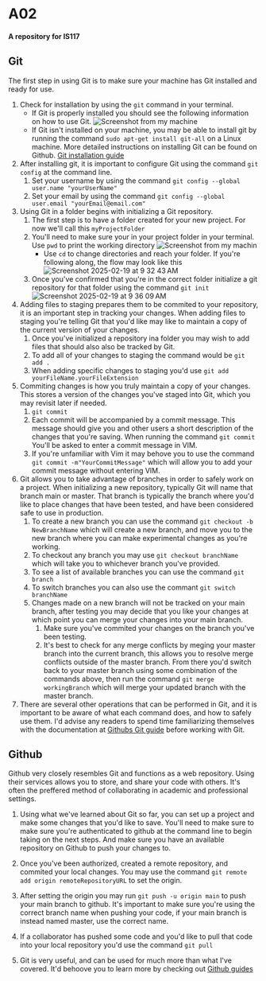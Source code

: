 # A02
#### A repository for IS117

## Git

The first step in using Git is to make sure your machine has Git installed and ready for use.
1. Check for installation by using the ```git``` command in your terminal.
   * If Git is properly installed you should see the following information on how to use Git.
   ![Screenshot from my machine](https://github.com/user-attachments/assets/d8da964b-46d4-47d8-9a20-3189b246f73c)
   * If Git isn't installed on your machine, you may be able to install git by running the command ```sudo apt-get install git-all``` on a Linux machine. More detailed instructions on installing Git can be found on Github. [Git installation guide](https://github.com/git-guides/install-git)
2. After installing git, it is important to configure Git using the command ```git config``` at the command line.
   1. Set your username by using the command ```git config --global user.name "yourUserName"``` 
   2. Set your email by using the command ```git config --global user.email "yourEmail@email.com"```
3. Using Git in a folder begins with initializing a Git repository.
   1. The first step is to have a folder created for your new project. For now we'll call this ```myProjectFolder```
   2. You'll need to make sure your in your project folder in your terminal. Use ```pwd``` to print the working directory
        ![Screenshot from my machin](https://github.com/user-attachments/assets/c8d42a3a-69ad-45a5-afa3-ee093e361367)
      * Use ```cd``` to change directories and reach your folder. If you're following along, the flow may look like this
        ![Screenshot 2025-02-19 at 9 32 43 AM](https://github.com/user-attachments/assets/aeb553fb-0af9-45fa-972f-0d8f289ed116)
   3. Once you've confirmed that you're in the correct folder initialize a git repository for that folder using the command
      ```git init```
      ![Screenshot 2025-02-19 at 9 36 09 AM](https://github.com/user-attachments/assets/e1fa0dd9-852a-4667-a2b3-07a82b7506ec)
  4. Adding files to staging prepares them to be commited to your repository, it is an important step in tracking your changes. When adding files to staging you're telling Git that you'd like may like to maintain a copy of the current version of your changes.
     1. Once you've initialized a repository ina folder you may wish to add files that should also also be tracked by Git.
     2. To add all of your changes to staging the command would be ```git add .```
     3. When adding specific changes to staging you'd use ```git add yourFileName.yourFileExtension```
  5. Commiting changes is how you truly maintain a copy of your changes. This stores a version of the changes you've staged into Git, which you may revisit later if needed.
     1. ```git commit```
     2. Each commit will be accompanied by a commit message. This message should give you and other users a short description of the changes that you're saving. When running the command ```git commit``` You'll be asked to enter a commit message in VIM.
     3. If you're unfamiliar with Vim it may behove you to use the command ```git commit -m"YourCommitMessage"``` which will allow you to add your commit message without entering VIM.
  6. Git allows you to take advantage of branches in order to safely work on a project. When initializing a new repository, typically Git will name that branch main or master. That branch is typically the branch where you'd like to place changes that have been tested, and have been considered safe to use in production.
     1. To create a new branch you can use the command ```git checkout -b NewBranchName``` which will create a new branch, and move you to the new branch where you can make experimental changes as you're working.
     2. To checkout any branch you may use ```git checkout branchName``` which will take you to whichever branch you've provided.
     3. To see a list of available branches you can use the command ```git branch```
     4. To switch branches you can also use the commant ```git switch branchName```
     5. Changes made on a new branch will not be tracked on your main branch, after testing you may decide that you like your changes at which point you can merge your changes into your main branch.
        1. Make sure you've commited your changes on the branch you've been testing.
        2. It's best to check for any merge conflicts by meging your master branch into the current branch, this allows you to resolve merge conflicts outside of the master branch. From there you'd switch back to your master branch using some combination of the commands above, then run the command ```git merge workingBranch``` which will merge your updated branch with the master branch. 
7. There are several other operations that can be performed in Git, and it is important to be aware of what each command does, and how to safely use them. I'd advise any readers to spend time familiarizing themselves with the documentation at [Githubs Git guide](https://github.com/git-guides) before working with Git.


## Github

Github very closely resembles Git and functions as a web repository. Using their services allows you to store, and share your code with others. It's often the preffered method of collaborating in academic and professional settings.

1. Using what we've learned about Git so far, you can set up a project and make some changes that you'd like to save. You'll need to make sure to make sure you're authenticated to github at the command line to begin taking on the next steps. And make sure you have an available repository on Github to push your changes to.
2. Once you've been authorized, created a remote repository, and commited your local changes. You may use the command ```git remote add origin remoteRepositoryURL``` to set the origin.
3. After setting the origin you may run ```git push -u origin main``` to push your main branch to github. It's important to make sure you're using the correct branch name when pushing your code, if your main branch is instead named master, use the correct name.
4. If a collaborator has pushed some code and you'd like to pull that code into your local repository you'd use the command ```git pull```

5. Git is very useful, and can be used for much more than what I've covered. It'd behoove you to learn more by checking out  [Github guides](https://github.com/git-guides)
